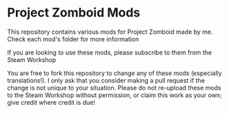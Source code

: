 # Project Zomboid Mods

This repository contains various mods for Project Zomboid made by me.  Check each mod's folder for more information

If you are looking to use these mods, please subscribe to them from the Steam Workshop

You are free to fork this repository to change any of these mods (especially translations!).  I only ask that you consider making a pull request if the change is not unique to your situation.  Please do not re-upload these mods to the Steam Workshop without permission, or claim this work as your own; give credit where credit is due!
